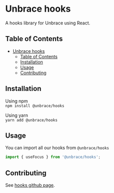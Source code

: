 # Unbrace hooks

A hooks library for Unbrace using React.

## Table of Contents

- [Unbrace hooks](#unbrace-hooks)
  - [Table of Contents](#table-of-contents)
  - [Installation](#installation)
  - [Usage](#usage)
  - [Contributing](#contributing)

## Installation

Using npm  
`npm install @unbrace/hooks`

Using yarn  
`yarn add @unbrace/hooks`

## Usage

You can import all our hooks from `@unbrace/hooks`

```javascript
import { useFocus } from '@unbrace/hooks';
```

## Contributing

See [hooks github page](https://github.com/unbrace/hooks).
